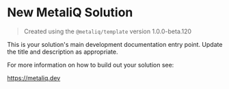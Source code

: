 # New MetaliQ Solution

> Created using the `@metaliq/template` version 1.0.0-beta.120

This is your solution's main development documentation entry point. Update the title and description as appropriate.

For more information on how to build out your solution see:

https://metaliq.dev
